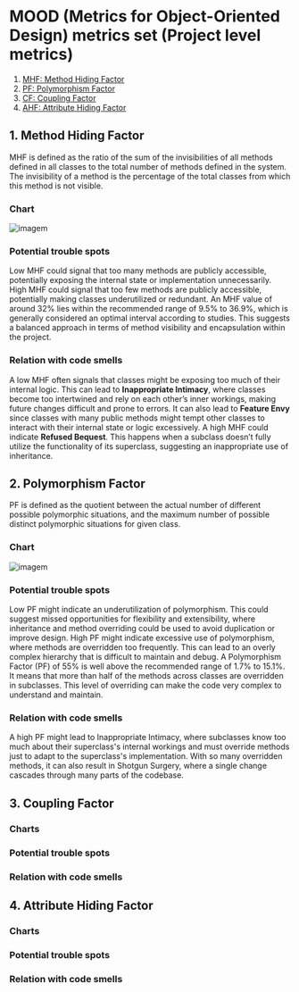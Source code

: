 # MOOD (Metrics for Object-Oriented Design) metrics set (Project level metrics)

1. [MHF: Method Hiding Factor](#1-method-hiding-factor)
2. [PF: Polymorphism Factor](#2-polymorphism-factor)
3. [CF: Coupling Factor](#3-coupling-factor)
4. [AHF: Attribute Hiding Factor](#4-attribute-hiding-factor)

## 1. Method Hiding Factor

MHF is defined as the ratio of the sum of the invisibilities of all methods defined in all classes 
to the total number of methods defined in the system. 
The invisibility of a method is the percentage of the total classes from which this method is not visible.

### Chart

![imagem](https://github.com/user-attachments/assets/62077c24-7615-4e8f-90e9-3475fc9383e4)

### Potential trouble spots

Low MHF could signal that too many methods are publicly accessible,
potentially exposing the internal state or implementation unnecessarily.
High MHF could signal that too few methods are publicly accessible, 
potentially making classes underutilized or redundant.
An MHF value of around 32% lies within the recommended range of 9.5% to 36.9%, which is generally considered an optimal interval according to studies.
This suggests a balanced approach in terms of method visibility and encapsulation within the project.

### Relation with code smells

A low MHF often signals that classes might be exposing too much of their internal logic. 
This can lead to **Inappropriate Intimacy**, where classes become too intertwined and rely on each other’s inner workings,
making future changes difficult and prone to errors. It can also lead to **Feature Envy** since classes with many public methods might tempt
other classes to interact with their internal state or logic excessively.
A high MHF could indicate **Refused Bequest**. 
This happens when a subclass doesn’t fully utilize the functionality of its superclass, suggesting an inappropriate use of inheritance.

## 2. Polymorphism Factor

PF is defined as the quotient between the actual number of different possible polymorphic situations, and the maximum number of possible distinct polymorphic situations for given class.

### Chart

![imagem](https://github.com/user-attachments/assets/8c749974-e17c-403b-870b-a989b36223a1)

### Potential trouble spots

Low PF might indicate an underutilization of polymorphism. This could suggest missed opportunities for flexibility and extensibility, where inheritance and method overriding could be used to avoid duplication or improve design.
High PF might indicate excessive use of polymorphism, where methods are overridden too frequently. This can lead to an overly complex hierarchy that is difficult to maintain and debug.
A Polymorphism Factor (PF) of 55% is well above the recommended range of 1.7% to 15.1%. It means that more than half of the methods across classes are overridden in subclasses. This level of overriding can make the code very complex to understand and maintain.

### Relation with code smells

A high PF might lead to Inappropriate Intimacy, where subclasses know too much about their superclass's internal workings and must override methods just to adapt to the superclass's implementation. With so many overridden methods, it can also result in Shotgun Surgery, where a single change cascades through many parts of the codebase.

## 3. Coupling Factor


### Charts

### Potential trouble spots

### Relation with code smells

## 4. Attribute Hiding Factor

### Charts

### Potential trouble spots

### Relation with code smells
